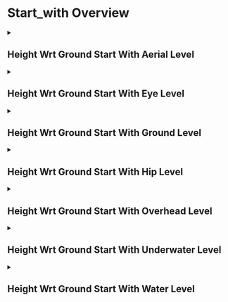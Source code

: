 # Start_with Overview

<details>
<summary><h2>Height Wrt Ground Start With Aerial Level</h2></summary>


<h3>🔵 Label Name:</h3>
<code>height_wrt_ground_start_with_aerial_level</code>


<h3>📖 Definition:</h3>
Does the video start with the camera positioned high at an aerial level?

<details>
<summary><h4> Question (Definition)</h4></summary>

</details>

<details>
<summary><h4> Alternative Question</h4></summary>

- Does the shot start at an aerial level?

- Is the starting frame taken from an aerial perspective?

- Does the video begin with a high-altitude shot?

- Is the initial shot captured from an aerial view?

- Does the sequence open with an aerial perspective?

- Is the first shot positioned at an aerial level?

- Does the video open with a bird’s-eye view?

- Is the starting frame recorded from a high altitude?

</details>

<details>
<summary><h4> Prompt (Definition)</h4></summary>

- The video starts with the camera positioned high at an aerial level.

</details>

<details>
<summary><h4> Alternative Prompt</h4></summary>

- A shot starting at an aerial level, taken from a high altitude.

- A video beginning with an aerial shot, capturing a wide perspective.

- A sequence that starts with a high-elevation view.

- A shot showing the environment from an elevated aerial position.

- A video opening with a bird’s-eye perspective.

- A shot where the camera is positioned high above the ground.

- A video that starts with a top-down or high-altitude framing.

- A scene that opens with a drone-like aerial viewpoint.

</details>

<h4>🟢 Positive:</h4>
<code>self.height_wrt_ground_info['start'] == 'aerial_level'</code>

<h4>🔴 Negative:</h4>
<code>self.height_wrt_ground_info['start'] not in ['aerial_level', 'unknown']</code>

</details>

<details>
<summary><h2>Height Wrt Ground Start With Eye Level</h2></summary>


<h3>🔵 Label Name:</h3>
<code>height_wrt_ground_start_with_eye_level</code>


<h3>📖 Definition:</h3>
Does the video start with the camera at eye level, roughly at a person's eye height, above the waist but below overhead level?

<details>
<summary><h4> Question (Definition)</h4></summary>

</details>

<details>
<summary><h4> Alternative Question</h4></summary>

- Does the shot start at eye level?

- Is the starting frame taken from an eye-level perspective?

- Does the video begin with a camera height typical of a standing person’s eyes?

- Is the initial shot captured at a height similar to a person's eye level?

- Does the sequence open with an eye-level perspective?

- Is the first shot positioned at an eye-level height?

- Does the video open with a camera positioned above waist level but below overhead level?

- Is the starting frame aligned with a natural human viewpoint?

</details>

<details>
<summary><h4> Prompt (Definition)</h4></summary>

- The video starts with the camera positioned at eye level, approximately at a person's eye height, including any height above waist but below overhead level.

</details>

<details>
<summary><h4> Alternative Prompt</h4></summary>

- A shot starting at eye level, captured at a natural viewing height.

- A video beginning with an eye-level perspective, maintaining a familiar human viewpoint.

- A sequence that starts with a camera positioned at typical standing eye height.

- A shot showing the environment from a natural eye-level angle.

- A video opening with a straight-on view at eye level.

- A shot where the camera is positioned at a height similar to a person's eyes.

- A video that starts with a perspective slightly above waist height but below overhead.

- A scene that opens with a balanced, eye-level framing of the environment.

</details>

<h4>🟢 Positive:</h4>
<code>self.height_wrt_ground_info['start'] == 'eye_level'</code>

<h4>🔴 Negative:</h4>
<code>self.height_wrt_ground_info['start'] not in ['eye_level', 'unknown']</code>

</details>

<details>
<summary><h2>Height Wrt Ground Start With Ground Level</h2></summary>


<h3>🔵 Label Name:</h3>
<code>height_wrt_ground_start_with_ground_level</code>


<h3>📖 Definition:</h3>
Does the video start with the camera at ground level, positioned close to the ground?

<details>
<summary><h4> Question (Definition)</h4></summary>

</details>

<details>
<summary><h4> Alternative Question</h4></summary>

- Does the shot start at ground level?

- Is the starting frame taken from a ground-level perspective?

- Does the video begin with a camera height very close to the ground?

- Is the initial shot captured from a low viewpoint near the ground surface?

- Does the sequence open with a ground-level perspective?

- Is the first shot positioned at a ground-level height?

- Does the video open with a view where the ground is prominently visible?

- Is the starting frame recorded with the camera positioned right above the ground?

</details>

<details>
<summary><h4> Prompt (Definition)</h4></summary>

- The video starts with the camera at ground level, positioned close to the ground.

</details>

<details>
<summary><h4> Alternative Prompt</h4></summary>

- A shot starting at ground level, taken from a very low height.

- A video beginning with a ground-level perspective, where the surface is dominant.

- A sequence that starts with a camera positioned just above the ground.

- A shot showing the environment from a low, near-ground viewpoint.

- A video opening with a perspective that emphasizes the ground surface.

- A shot where the camera is positioned directly above the ground level.

- A video that starts with a ground-skimming camera angle.

- A scene that opens with a close-to-the-ground framing.

</details>

<h4>🟢 Positive:</h4>
<code>self.height_wrt_ground_info['start'] == 'ground_level'</code>

<h4>🔴 Negative:</h4>
<code>self.height_wrt_ground_info['start'] not in ['ground_level', 'unknown']</code>

</details>

<details>
<summary><h2>Height Wrt Ground Start With Hip Level</h2></summary>


<h3>🔵 Label Name:</h3>
<code>height_wrt_ground_start_with_hip_level</code>


<h3>📖 Definition:</h3>
Does the video start with the camera at hip level, roughly between knee and waist height, whether or not a human subject is present?

<details>
<summary><h4> Question (Definition)</h4></summary>

</details>

<details>
<summary><h4> Alternative Question</h4></summary>

- Does the shot start at hip level?

- Is the starting frame taken from a hip-level perspective?

- Does the video begin with a camera height aligned with a subject's hips or knees?

- Is the initial shot captured from a mid-body height viewpoint?

- Does the sequence open with a hip-level perspective?

- Is the first shot positioned at a hip-level height?

- Does the video open with a perspective from around waist to knee level?

- Is the starting frame recorded from a height typical of a hip-level view?

</details>

<details>
<summary><h4> Prompt (Definition)</h4></summary>

- The video starts with the camera at hip level, roughly between knee and waist height, whether or not a human subject is present.

</details>

<details>
<summary><h4> Alternative Prompt</h4></summary>

- A shot starting at hip level, captured from a mid-body viewpoint.

- A video beginning with a hip-level perspective, aligning with a subject’s lower torso.

- A sequence that starts with the camera positioned between waist and knee height.

- A shot showing the environment from a hip-level camera angle.

- A video opening with a viewpoint around a subject's hips or knees.

- A shot where the camera is positioned lower than eye level but above ground level.

- A video that starts with a perspective noticeably below eye level but not at ground level.

- A scene that opens with a balanced framing from a mid-body height.

</details>

<h4>🟢 Positive:</h4>
<code>self.height_wrt_ground_info['start'] == 'hip_level'</code>

<h4>🔴 Negative:</h4>
<code>self.height_wrt_ground_info['start'] not in ['hip_level', 'unknown']</code>

</details>

<details>
<summary><h2>Height Wrt Ground Start With Overhead Level</h2></summary>


<h3>🔵 Label Name:</h3>
<code>height_wrt_ground_start_with_overhead_level</code>


<h3>📖 Definition:</h3>
Does the video start with the camera at an overhead level, above human height but below an aerial view, roughly at second-floor level?

<details>
<summary><h4> Question (Definition)</h4></summary>

</details>

<details>
<summary><h4> Alternative Question</h4></summary>

- Does the shot start at an overhead level?

- Is the starting frame taken from an overhead perspective?

- Does the video begin with a high vantage point but lower than aerial level?

- Is the initial shot captured from a second-floor height or similar?

- Does the sequence open with an overhead view?

- Is the first shot positioned at an overhead level?

- Does the video open with a perspective from above regular human height?

- Is the starting frame recorded from a height between 1.5 to 3 person-heights?

</details>

<details>
<summary><h4> Prompt (Definition)</h4></summary>

- The video starts with the camera at an overhead level, above human height but below an aerial view, roughly at second-floor level.

</details>

<details>
<summary><h4> Alternative Prompt</h4></summary>

- The video starts with the camera at an overhead level.

- A video beginning with an overhead perspective, from a second-floor height.

- A sequence that starts with a vantage point between eye level and aerial level.

- A video opening with a high view but not an extreme aerial perspective.

- A shot where the camera is positioned at 1.5 to 3 person-heights above ground.

</details>

<h4>🟢 Positive:</h4>
<code>self.height_wrt_ground_info['start'] == 'overhead_level'</code>

<h4>🔴 Negative:</h4>
<code>self.height_wrt_ground_info['start'] not in ['overhead_level', 'unknown']</code>

</details>

<details>
<summary><h2>Height Wrt Ground Start With Underwater Level</h2></summary>


<h3>🔵 Label Name:</h3>
<code>height_wrt_ground_start_with_underwater_level</code>


<h3>📖 Definition:</h3>
Does the video start with the camera fully submerged underwater, capturing scenes beneath the water’s surface?

<details>
<summary><h4> Question (Definition)</h4></summary>

</details>

<details>
<summary><h4> Alternative Question</h4></summary>

- Does the shot start with an underwater perspective?

- Is the starting frame taken from below the water’s surface?

- Does the video begin with the camera positioned underwater?

- Is the initial shot captured entirely beneath the waterline?

- Does the sequence open with an underwater viewpoint?

- Is the first shot filmed below the water’s surface?

- Does the video open with the camera fully submerged underwater?

- Is the starting frame positioned entirely beneath the water level?

</details>

<details>
<summary><h4> Prompt (Definition)</h4></summary>

- The video starts with the camera fully submerged underwater.

</details>

<details>
<summary><h4> Alternative Prompt</h4></summary>

- A shot starting completely underwater, beneath the surface.

- A video beginning with an underwater perspective, showing submerged scenery.

- A sequence that starts with a camera fully below the waterline.

- A shot showing the underwater environment, taken from beneath the surface.

- A video opening with a scene where the camera is entirely underwater.

- A shot where the camera is submerged and filming below water.

- A video that starts with an underwater perspective without breaking the surface.

- A scene that opens with the camera completely beneath the water’s surface.

</details>

<h4>🟢 Positive:</h4>
<code>self.height_wrt_ground_info['start'] == 'underwater_level'</code>

<h4>🔴 Negative:</h4>
<code>self.height_wrt_ground_info['start'] not in ['underwater_level', 'unknown']</code>

</details>

<details>
<summary><h2>Height Wrt Ground Start With Water Level</h2></summary>


<h3>🔵 Label Name:</h3>
<code>height_wrt_ground_start_with_water_level</code>


<h3>📖 Definition:</h3>
Does the video start with the camera positioned at water level, where the waterline is clearly visible above the surface?

<details>
<summary><h4> Question (Definition)</h4></summary>

</details>

<details>
<summary><h4> Alternative Question</h4></summary>

- Does the shot start at water level?

- Is the starting frame taken from a water-level perspective?

- Does the video begin with the camera positioned just above the waterline?

- Is the initial shot captured at the surface of the water?

- Does the sequence open with a perspective where the waterline is visible?

- Is the first shot positioned at water level, showing the surrounding water?

- Does the video open with the camera floating just above water?

- Is the starting frame aligned with a perspective just above the water surface?

</details>

<details>
<summary><h4> Prompt (Definition)</h4></summary>

- The video starts with the camera positioned at water level, clearly above the water surface.

</details>

<details>
<summary><h4> Alternative Prompt</h4></summary>

- A shot starting at water level, taken from just above the waterline.

- A video beginning with a perspective where the water surface is prominent.

- A sequence that starts with a camera positioned at the water’s edge.

- A shot showing the environment from a viewpoint just above the water.

- A video opening with a scene where the waterline is clearly visible.

- A shot where the camera is placed at water level without submerging.

- A video that starts with a floating camera angle, capturing the water surface.

- A scene that opens with a near-waterline framing of the environment.

</details>

<h4>🟢 Positive:</h4>
<code>self.height_wrt_ground_info['start'] == 'water_level'</code>

<h4>🔴 Negative:</h4>
<code>self.height_wrt_ground_info['start'] not in ['water_level', 'unknown']</code>

</details>
